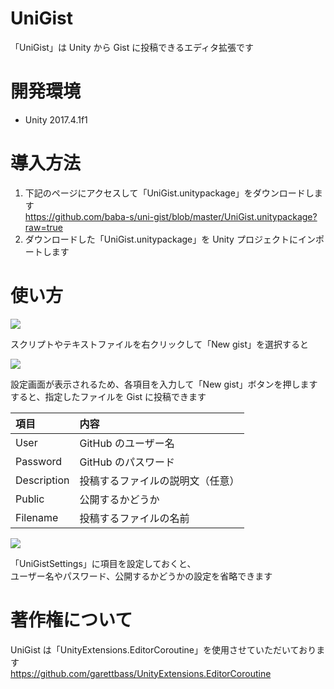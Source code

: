 # UniGist

「UniGist」は Unity から Gist に投稿できるエディタ拡張です  

# 開発環境

- Unity 2017.4.1f1

# 導入方法

1. 下記のページにアクセスして「UniGist.unitypackage」をダウンロードします  
https://github.com/baba-s/uni-gist/blob/master/UniGist.unitypackage?raw=true
2. ダウンロードした「UniGist.unitypackage」を Unity プロジェクトにインポートします  

# 使い方


![](https://cdn-ak.f.st-hatena.com/images/fotolife/b/baba_s/20180521/20180521213145.png)

スクリプトやテキストファイルを右クリックして「New gist」を選択すると  

![](https://cdn-ak.f.st-hatena.com/images/fotolife/b/baba_s/20180521/20180521213151.png)

設定画面が表示されるため、各項目を入力して「New gist」ボタンを押します  
すると、指定したファイルを Gist に投稿できます  

|項目|内容|
|:--|:--|
|User|GitHub のユーザー名|
|Password|GitHub のパスワード|
|Description|投稿するファイルの説明文（任意）|
|Public|公開するかどうか|
|Filename|投稿するファイルの名前|

![](https://cdn-ak.f.st-hatena.com/images/fotolife/b/baba_s/20180521/20180521213203.png)

「UniGistSettings」に項目を設定しておくと、  
ユーザー名やパスワード、公開するかどうかの設定を省略できます  

# 著作権について

UniGist は「UnityExtensions.EditorCoroutine」を使用させていただいております  
https://github.com/garettbass/UnityExtensions.EditorCoroutine